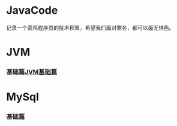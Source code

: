 # JavaCode
记录一个菜鸡程序员的技术积累，希望我们面对寒冬，都可以面无惧色。
# JVM
### 基础篇<a href="https://github.com/lyq007/JavaCode/blob/main/JVM%E5%9F%BA%E7%A1%80%E7%AF%87">JVM基础篇</a>

# MySql
### 基础篇

